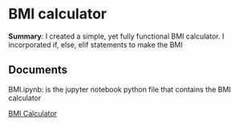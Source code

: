# BMI calculator
**Summary**: I created a simple, yet fully functional BMI calculator. I incorporated if, else, elif statements to make the BMI


## Documents
BMI.ipynb: is the jupyter notebook python file that contains the BMI calculator

<a href="https://www.nhlbi.nih.gov/health/educational/lose_wt/BMI/bmicalc.htm"> BMI Calculator </a>
